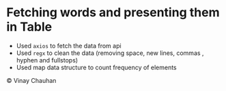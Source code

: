 # Fetching words and presenting them in Table
* Used `axios` to fetch the data from api
* Used `regx` to clean the data (removing space, new lines, commas , hyphen and fullstops)
* Used map data structure to count frequency of elements

&#169;	Vinay Chauhan 